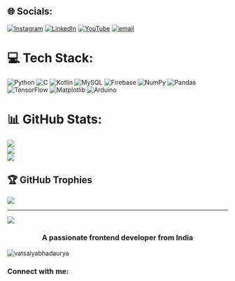 
## 🌐 Socials:
[![Instagram](https://img.shields.io/badge/Instagram-%23E4405F.svg?logo=Instagram&logoColor=white)](https://instagram.com/_vatbhadaurya_) [![LinkedIn](https://img.shields.io/badge/LinkedIn-%230077B5.svg?logo=linkedin&logoColor=white)](https://linkedin.com/in/https://www.linkedin.com/in/vatsalya-bhadaurya) [![YouTube](https://img.shields.io/badge/YouTube-%23FF0000.svg?logo=YouTube&logoColor=white)](https://youtube.com/@https://www.youtube.com/@CodeSalya) [![email](https://img.shields.io/badge/Email-D14836?logo=gmail&logoColor=white)](mailto:vatbhadaurya@gmail.com) 

# 💻 Tech Stack:
![Python](https://img.shields.io/badge/python-3670A0?style=for-the-badge&logo=python&logoColor=ffdd54) ![C](https://img.shields.io/badge/c-%2300599C.svg?style=for-the-badge&logo=c&logoColor=white) ![Kotlin](https://img.shields.io/badge/kotlin-%237F52FF.svg?style=for-the-badge&logo=kotlin&logoColor=white) ![MySQL](https://img.shields.io/badge/mysql-4479A1.svg?style=for-the-badge&logo=mysql&logoColor=white) ![Firebase](https://img.shields.io/badge/firebase-a08021?style=for-the-badge&logo=firebase&logoColor=ffcd34) ![NumPy](https://img.shields.io/badge/numpy-%23013243.svg?style=for-the-badge&logo=numpy&logoColor=white) ![Pandas](https://img.shields.io/badge/pandas-%23150458.svg?style=for-the-badge&logo=pandas&logoColor=white) ![TensorFlow](https://img.shields.io/badge/TensorFlow-%23FF6F00.svg?style=for-the-badge&logo=TensorFlow&logoColor=white) ![Matplotlib](https://img.shields.io/badge/Matplotlib-%23ffffff.svg?style=for-the-badge&logo=Matplotlib&logoColor=black) ![Arduino](https://img.shields.io/badge/-Arduino-00979D?style=for-the-badge&logo=Arduino&logoColor=white)
# 📊 GitHub Stats:
![](https://github-readme-stats.vercel.app/api?username=VatsalyaBhadaurya&theme=radical&hide_border=false&include_all_commits=true&count_private=true)<br/>
![](https://github-readme-streak-stats.herokuapp.com/?user=VatsalyaBhadaurya&theme=radical&hide_border=false)<br/>
![](https://github-readme-stats.vercel.app/api/top-langs/?username=VatsalyaBhadaurya&theme=radical&hide_border=false&include_all_commits=true&count_private=true&layout=compact)

## 🏆 GitHub Trophies
![](https://github-profile-trophy.vercel.app/?username=VatsalyaBhadaurya&theme=radical&no-frame=false&no-bg=true&margin-w=4)

---
[![](https://visitcount.itsvg.in/api?id=VatsalyaBhadaurya&icon=3&color=3)](https://visitcount.itsvg.in)

<h3 align="center">A passionate frontend developer from India</h3>

<p align="left"> <img src="https://komarev.com/ghpvc/?username=vatsalyabhadaurya&label=Profile%20views&color=0e75b6&style=flat" alt="vatsalyabhadaurya" /> </p>

<h3 align="left">Connect with me:</h3>
<p align="left">
</p>
